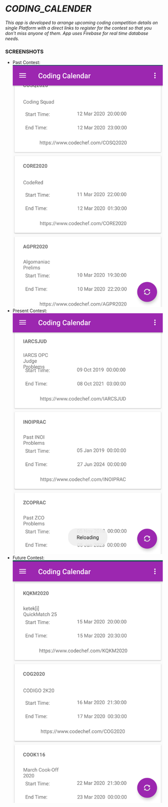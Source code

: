# ***CODING_CALENDER***

*This app is developed to arrange upcoming coding competition details on single Platform with a direct links to register for the contest so that you don't miss anyone of them.*
*App uses Firebase for real time database needs.*

### SCREENSHOTS
- Past Contest:
![Past Contests Screenshot](https://github.com/brijeshsaraswat/Coding-Calender/blob/master/app/src/main/res/Screenshot_20200314-233556_2.png)
- Present Contest:
![Present Contests Screenshot](https://github.com/brijeshsaraswat/Coding-Calender/blob/master/app/src/main/res/Screenshot_20200314-233443_2.png)
- Future Contest:
![Future Contests Screenshot](https://github.com/brijeshsaraswat/Coding-Calender/blob/master/app/src/main/res/Screenshot_20200314-233229_2.png)

